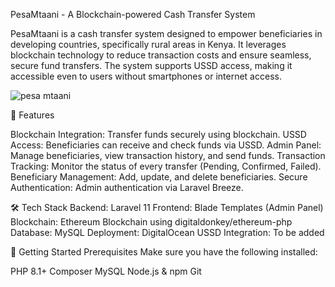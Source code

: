 PesaMtaani - A  Blockchain-powered Cash Transfer System



PesaMtaani is a cash transfer system designed to empower beneficiaries in developing countries, specifically rural areas in Kenya. It leverages blockchain technology to reduce transaction costs and ensure seamless, secure fund transfers. The system supports USSD access, making it accessible even to users without smartphones or internet access.

![pesa mtaani](https://github.com/user-attachments/assets/70c7347b-0aa9-43c4-ac2a-c919e339a14e)

🌟 Features

Blockchain Integration: Transfer funds securely using blockchain.
USSD Access: Beneficiaries can receive and check funds via USSD.
Admin Panel: Manage beneficiaries, view transaction history, and send funds.
Transaction Tracking: Monitor the status of every transfer (Pending, Confirmed, Failed).
Beneficiary Management: Add, update, and delete beneficiaries.
Secure Authentication: Admin authentication via Laravel Breeze.


🛠 Tech Stack
Backend: Laravel 11
Frontend: Blade Templates (Admin Panel)
Blockchain: Ethereum Blockchain using digitaldonkey/ethereum-php
Database: MySQL
Deployment: DigitalOcean
USSD Integration: To be added


🚀 Getting Started
Prerequisites
Make sure you have the following installed:

PHP 8.1+
Composer
MySQL
Node.js & npm
Git
